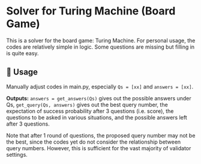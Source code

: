 <!--
 * @Author         : yiyuiii
 * @Date           : 2024-06-04 00:00:00
 * @LastEditors    : yiyuiii
 * @LastEditTime   : 2024-06-04 00:00:00
 * @Description    : None
 * @GitHub         : https://github.com/yiyuiii
-->

<!-- markdownlint-disable MD033 MD036 MD041 -->

# Solver for Turing Machine (Board Game)

This is a solver for the board game: Turing Machine. 
For personal usage, the codes are relatively simple in logic. 
Some questions are missing but filling in is quite easy.

## :rocket: Usage

Manually adjust codes in main.py, especially `Qs = [xx]` and `answers = [xx]`. 

**Outputs:** 
`answers = get_answers(Qs)` gives out the possible answers under Qs, 
`get_query(Qs, answers)` gives out the best query number, 
the expectation of success probability after 3 questions (i.e. score), 
the questions to be asked in various situations, 
and the possible answers left after 3 questions.

Note that after 1 round of questions, the proposed query number may not be the best, since the codes yet do not consider the relationship between query numbers.
However, this is sufficient for the vast majority of validator settings. 